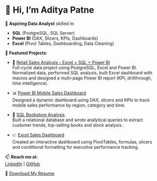 # 👋 Hi, I’m Aditya Patne

🎯 **Aspiring Data Analyst** skilled in:
- **SQL** (PostgreSQL, SQL Server)
- **Power BI** (DAX, Slicers, KPIs, Dashboards)
- **Excel** (Pivot Tables, Dashboarding, Data Cleaning)

🚀 **Featured Projects**:

- 🧩 [Retail Sales Analysis – Excel + SQL + Power BI](https://github.com/adityapatne001/retail-sales-analysis-superstore)  
  Full-cycle data project using PostgreSQL, Excel and Power BI. Normalized data, performed SQL analysis, built Excel dashboard with macros and designed a multi-page Power BI report (KPI, drillthrough, time intelligence).

- 📊 [Power BI Mobile Sales Dashboard](https://github.com/adityapatne001/power-bi-mobile-sales-dashboard)  
  Designed a dynamic dashboard using DAX, slicers and KPIs to track mobile sales performance by region, category and time.

- 📘 [SQL Bookstore Analysis](https://github.com/adityapatne001/sql-bookstore-sales-analysis)  
  Built a relational database and wrote analytical queries to extract customer trends, top-selling books and stock analysis.

- 📈 [Excel Sales Dashboard](https://github.com/adityapatne001/excel-sales-performance-dashboard)  
  Created an interactive dashboard using PivotTables, formulas, slicers and conditional formatting for executive performance tracking.

📫 **Reach me at**:  
[LinkedIn](https://linkedin.com/in/adityapatne001) | [GitHub](https://github.com/adityapatne001)

📄 [Download My Resume](./Aditya_Patne_Resume.pdf)
